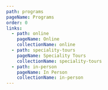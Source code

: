 ```yaml
---
path: programs
pageName: Programs
order: 0
links:
  - path: online
    pageName: Online
    collectionName: online
  - path: speciality-tours
    pageName: Speciality Tours
    collectionName: speciality-tours
  - path: in-person
    pageName: In Person
    collectionName: in-person
---
```

